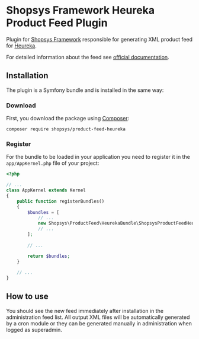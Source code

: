 # Shopsys Framework Heureka Product Feed Plugin
Plugin for [Shopsys Framework](https://www.shopsys-framework.com) responsible for generating XML product feed for [Heureka](https://www.heureka.cz).

For detailed information about the feed see [official documentation](https://sluzby.heureka.cz/napoveda/xml-feed/).

## Installation
The plugin is a Symfony bundle and is installed in the same way:

### Download
First, you download the package using [Composer](https://getcomposer.org/):
```
composer require shopsys/product-feed-heureka
```

### Register
For the bundle to be loaded in your application you need to register it in the `app/AppKernel.php` file of your project:
```php
<?php

// ...
class AppKernel extends Kernel
{
    public function registerBundles()
    {
        $bundles = [
            // ...
            new Shopsys\ProductFeed\HeurekaBundle\ShopsysProductFeedHeurekaBundle(),
            // ...
        ];
        
        // ...

        return $bundles;
    }
    
    // ...
}
```

## How to use
You should see the new feed immediately after installation in the administration feed list.
All output XML files will be automatically generated by a cron module or they can be generated manually in administration when logged as superadmin.
